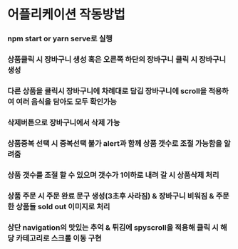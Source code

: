 # 어플리케이션 작동방법

### npm start or yarn serve로 실행

### 상품클릭 시 장바구니 생성 혹은 오른쪽 하단의 장바구니 클릭 시 장바구니생성

### 다른 상품을 클릭시 장바구니에 차례대로 담김 장바구니에 scroll을 적용하여 여러 음식을 담아도 모두 확인가능

### 삭제버튼으로 장바구니에서 삭제 가능

### 상품중복 선택 시 중복선택 불가 alert과 함께 상품 갯수로 조절 가능함을 알려줌

### 상품 갯수를 조절 할 수 있으며 갯수가 1이하로 내려 갈 시 상품삭제 처리

### 상품 주문 시 주문 완료 문구 생성(3초후 사라짐) & 장바구니 비워짐 & 주문한 상품들 sold out 이미지로 처리

### 상단 navigation의 맛있는 추억 & 튀김에 spyscroll을 적용해 클릭 시 해당 카테고리로 스크롤 이동 구현
